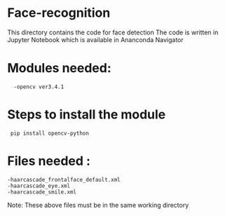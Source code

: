 # Face-recognition      

This directory contains the code for face detection 
The code is written in Jupyter Notebook which is available in Ananconda Navigator
# Modules needed:
      -opencv ver3.4.1 
# Steps to install the module 

     pip install opencv-python
# Files needed :    
    -haarcascade_frontalface_default.xml
    -haarcascade_eye.xml 
    -haarcascade_smile.xml
 Note: These above files must be in the same working directory    
 
 
 
 
